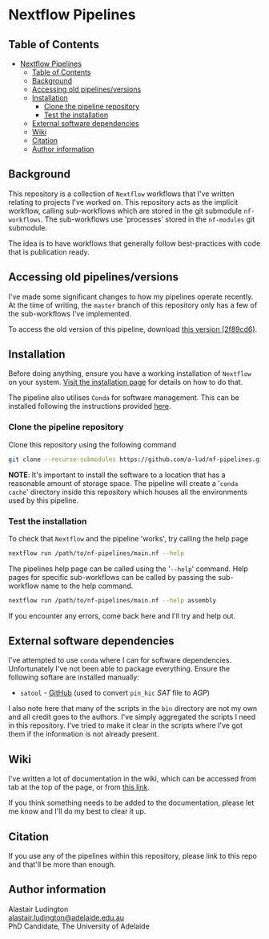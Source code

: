 # Nextflow Pipelines

## Table of Contents

<!--ts-->
- [Nextflow Pipelines](#nextflow-pipelines)
  - [Table of Contents](#table-of-contents)
  - [Background](#background)
  - [Accessing old pipelines/versions](#accessing-old-pipelinesversions)
  - [Installation](#installation)
    - [Clone the pipeline repository](#clone-the-pipeline-repository)
    - [Test the installation](#test-the-installation)
  - [External software dependencies](#external-software-dependencies)
  - [Wiki](#wiki)
  - [Citation](#citation)
  - [Author information](#author-information)
<!--te-->

## Background

This repository is a collection of `Nextflow` workflows that I've written relating
to projects I've worked on. This repository acts as the implicit workflow, calling
sub-workflows which are stored in the git submodule `nf-workflows`. The sub-workflows
use 'processes' stored in the `nf-modules` git submodule.

The idea is to have workflows that generally follow best-practices with code that
is publication ready.

## Accessing old pipelines/versions

I've made some significant changes to how my pipelines operate recently. At the time of writing,
the `master` branch of this repository only has a few of the sub-workflows I've implemented.

To access the old version of this pipeline, download [this version (2f89cd6)][VERSION].

## Installation

Before doing anything, ensure you have a working installation of `Nextflow` on your system.
[Visit the installation page][INSTALL] for details on how to do that.

The pipeline also utilises `Conda` for software management. This can be installed following
the instructions provided [here][CONDA].

### Clone the pipeline repository

Clone this repository using the following command

```bash
git clone --recurse-submodules https://github.com/a-lud/nf-pipelines.git
```

**NOTE**: It's important to install the software to a location that has a reasonable amount of storage space.
The pipeline will create a '`conda cache`' directory inside this repository which houses all the environments
used by this pipeline.

### Test the installation

To check that `Nextflow` and the pipeline 'works', try calling the help page

```bash
nextflow run /path/to/nf-pipelines/main.nf --help
```

The pipelines help page can be called using the '`--help`' command. Help pages for specific
sub-workflows can be called by passing the sub-workflow name to the help command.

```bash
nextflow run /path/to/nf-pipelines/main.nf --help assembly
```

If you encounter any errors, come back here and I'll try and help out.

## External software dependencies

I've attempted to use `conda` where I can for software dependencies. Unfortunately I've not been
able to package everything. Ensure the following softare are installed manually:

- `satool` - [GitHub][SATOOL] (used to convert `pin_hic` *SAT* file to *AGP*)

I also note here that many of the scripts in the `bin` directory are not my own and all
credit goes to the authors. I've simply aggregated the scripts I need in this repository.
I've tried to make it clear in the scripts where I've got them if the information is not
already present.

## Wiki

I've written a lot of documentation in the wiki, which can be accessed from tab at the top of the
page, or from [this link][WIKI].

If you think something needs to be added to the documentation, please let me know and I'll do my best
to clear it up.

## Citation

If you use any of the pipelines within this repository, please link to this
repo and that'll be more than enough.

## Author information

Alastair Ludington  
alastair.ludington@adelaide.edu.au  
PhD Candidate, The University of Adelaide

[INSTALL]: https://www.nextflow.io/docs/latest/getstarted.html
[CONDA]: https://docs.conda.io/projects/conda/en/latest/user-guide/install/index.html
[MSA]: https://github.com/a-lud/nf-pipelines/wiki/Multiple-Sequence-Alignment
[ETE]: https://github.com/a-lud/nf-pipelines/wiki/CodeML---ETE3-implementation
[HYPHY]: https://github.com/a-lud/nf-pipelines/wiki/HyPhy
[TRAN]: https://github.com/a-lud/nf-pipelines/wiki/Trascriptome-Curation
[ASSEMBLY]: https://github.com/a-lud/nf-pipelines/wiki/Genome-Assembly
[VERSION]: https://github.com/a-lud/nf-pipelines/tree/2f89cd605320afe77ce384743ff6cd840ba38bde
[WIKI]: https://github.com/a-lud/nf-pipelines/wiki
[SATOOL]: https://github.com/dfguan/satool